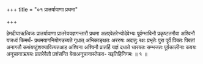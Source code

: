 +++
title = "०१ प्रातर्यावाणा प्रथमा"

+++

हेमदीयाऋत्विजः प्रातर्यावाणा प्रातरेवयज्ञगन्तारौ प्रथमा अतएवेतरेभ्योदेवेभ्यः पूर्वम्भाविनौ प्रकृष्टतमौवा अश्विनौ यजध्वं किमर्थं- प्रथमयागनियोगउच्यते गृध्रात् अभिकाङ्क्षतः अररुषः अदातुः रक्षः प्रभृतेः पुरा पूर्वं पिबतः पिबतां अनागतौ कथंयष्टुंशक्यावित्यतआह अश्विना अश्विनौ प्रातर्हि यज्ञं दधाते धारयतः सम्भजतः पूर्वकालीनाः कवयः अनूचानाऋषयः प्रातरेवैतौ प्रशंसन्ति येवाअनूचानास्तेकव- यइतिहिनिगमः ॥ १ ॥